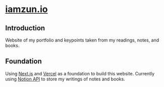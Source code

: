 <a href="https://iamzun.io/">
  <h1>iamzun.io</h1>
</a>

## Introduction
Website of my portfolio and keypoints taken from my readings, notes, and books. 

## Foundation
Using [Next.js](https://nextjs.org/) and [Vercel](https://vercel.com/) as a foundation to build this website. Currently using [Notion API](https://developers.notion.com/) to store my writings of notes and books.